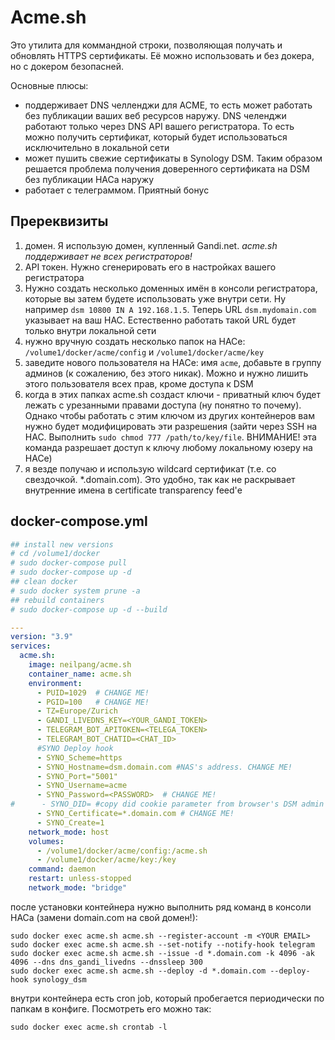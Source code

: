 # Acme.sh
Это утилита для коммандной строки, позволяющая получать и обновлять HTTPS сертификаты. Её можно использовать и без докера, но с докером безопасней.

Основные плюсы:
- поддерживает DNS челленджи для ACME, то есть может работать без публикации ваших веб ресурсов наружу. DNS челенджи работают только через DNS API вашего регистратора. То есть можно получить сертификат, который будет использоваться исключительно в локальной сети
- может пушить свежие сертификаты в Synology DSM. Таким образом решается проблема получения доверенного сертификата на DSM без публикации НАСа наружу
- работает с телеграммом. Приятный бонус

## Пререквизиты
1. домен. Я использую домен, купленный Gandi.net. *acme.sh поддерживает не всех регистраторов!*
2. API токен. Нужно сгенерировать его в настройках вашего регистратора
3. Нужно создать несколько доменных имён в консоли регистратора, которые вы затем будете использовать уже внутри сети. Ну например ```dsm 10800 IN A 192.168.1.5```. Теперь URL ```dsm.mydomain.com``` указывает на ваш НАС. Естественно работать такой URL будет только внутри локальной сети
4. нужно вручную создать несколько папок на НАСе: ```/volume1/docker/acme/config``` и ```/volume1/docker/acme/key```
5. заведите нового пользователя на НАСе: имя ```acme```, добавьте в группу админов (к сожалению, без этого никак). Можно и нужно лишить этого пользователя всех прав, кроме доступа к DSM
6. когда в этих папках acme.sh создаст ключи - приватный ключ будет лежать с урезанными правами доступа (ну понятно то почему). Однако чтобы работать с этим ключом из других контейнеров вам нужно будет модифицировать эти разрешения (зайти через SSH на НАС. Выполнить ```sudo chmod 777 /path/to/key/file```. ВНИМАНИЕ! эта команда разрешает доступ к ключу любому локальному юзеру на НАСе)
7. я везде получаю и использую wildcard сертификат (т.е. со свездочкой. *.domain.com). Это удобно, так как не раскрывает внутренние имена в certificate transparency feed'е

## docker-compose.yml
```yml
## install new versions
# cd /volume1/docker
# sudo docker-compose pull
# sudo docker-compose up -d
## clean docker
# sudo docker system prune -a  
## rebuild containers
# sudo docker-compose up -d --build

---
version: "3.9"
services:
  acme.sh:
    image: neilpang/acme.sh
    container_name: acme.sh
    environment:
      - PUID=1029  # CHANGE ME!
      - PGID=100   # CHANGE ME!
      - TZ=Europe/Zurich
      - GANDI_LIVEDNS_KEY=<YOUR_GANDI_TOKEN>
      - TELEGRAM_BOT_APITOKEN=<TELEGA_TOKEN>
      - TELEGRAM_BOT_CHATID=<CHAT_ID>
      #SYNO Deploy hook 
      - SYNO_Scheme=https
      - SYNO_Hostname=dsm.domain.com #NAS's address. CHANGE ME!
      - SYNO_Port="5001"
      - SYNO_Username=acme
      - SYNO_Password=<PASSWORD>  # CHANGE ME!
#      - SYNO_DID= #copy did cookie parameter from browser's DSM admin session
      - SYNO_Certificate=*.domain.com # CHANGE ME!
      - SYNO_Create=1
    network_mode: host
    volumes:
      - /volume1/docker/acme/config:/acme.sh
      - /volume1/docker/acme/key:/key
    command: daemon
    restart: unless-stopped
    network_mode: "bridge"
```

после установки контейнера нужно выполнить ряд команд в консоли НАСа (замени domain.com на свой домен!):
```
sudo docker exec acme.sh acme.sh --register-account -m <YOUR EMAIL>
sudo docker exec acme.sh acme.sh --set-notify --notify-hook telegram
sudo docker exec acme.sh acme.sh --issue -d *.domain.com -k 4096 -ak 4096 --dns dns_gandi_livedns --dnssleep 300
sudo docker exec acme.sh acme.sh --deploy -d *.domain.com --deploy-hook synology_dsm
```
внутри контейнера есть cron job, который пробегается периодически по папкам в конфиге. Посмотреть его можно так:
```
sudo docker exec acme.sh crontab -l
```
